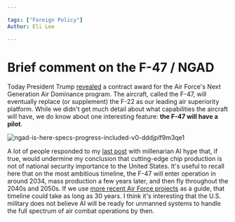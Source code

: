 ```yaml
---

tags: ["Foreign Policy"]
Author: Eli Lee

---
```


# Brief comment on the F-47 / NGAD

Today President Trump [revealed](https://www.reuters.com/business/aerospace-defense/trump-awards-boeing-much-needed-win-with-fighter-jet-contract-sources-say-2025-03-21/) a contract award for the Air Force's Next Generation Air Dominance program. The aircraft, called the F-47, will eventually replace (or supplement) the F-22 as our leading air superiority platform. While we didn't get much detail about what capabilities the aircraft will have, we do know about one interesting feature: **the F-47 will have a pilot**.

![ngad-is-here-specs-progress-included-v0-dddjplf9m3qe1](https://github.com/user-attachments/assets/15ce4de7-3339-4b6a-8973-dd6e2d7246af)

A lot of people responded to my [last post](https://elilee476.github.io/2025/02/20/Military-Industrial-Policy.html) with millenarian AI hype that, if true, would undermine my conclusion that cutting-edge chip production is not of national security importance to the United States. It's useful to recall here that on the most ambitious timeline, the F-47 will enter operation in around 2034, mass production a few years later, and then fly throughout the 2040s and 2050s. If we use [more recent Air Force projects](https://en.wikipedia.org/wiki/Lockheed_Martin_F-35_Lightning_II_development) as a guide, that timeline could take as long as 30 years. I think it's interesting that the U.S. military does not believe AI will be ready for unmanned systems to handle the full spectrum of air combat operations by then.   

